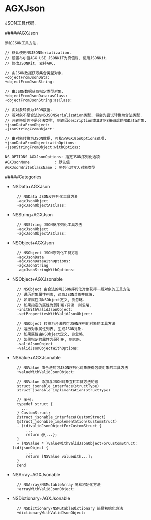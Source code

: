 # AGXJson

JSON工具代码.

#####AGXJson

    添加JSON工具方法.

    // 默认使用NSJSONSerialization.
    // 设置布尔值AGX_USE_JSONKIT为真值后, 使用JSONKit.
    // 修改JSONKit, 支持ARC.

    // 由JSON数据获取集合类型对象.
    +objectFromJsonData:
    +objectFromJsonString:

    // 由JSON数据获取指定类型对象.
    +objectFromJsonData:asClass:
    +objectFromJsonString:asClass:

    // 由对象转换为JSON数据.
    // 若对象不是合法的NSJSONSerialization类型, 将会先尝试转换为合法类型.
    // 若转换后仍不是合法类型, 则返回description或其UTF8编码后的NSData对象.
    +jsonDataFromObject:
    +jsonStringFromObject:

    // 由对象转换为JSON数据, 可指定AGXJsonOptions选项.
    +jsonDataFromObject:withOptions:
    +jsonStringFromObject:withOptions:

    NS_OPTIONS AGXJsonOptions: 指定JSON序列化选项
    AGXJsonNone           : 默认值
    AGXJsonWriteClassName : 序列化时写入对象类型

#####Categories

- NSData+AGXJson

        // NSData JSON反序列化工具方法
        -agxJsonObject
        -agxJsonObjectAsClass:

- NSString+AGXJson

        // NSString JSON反序列化工具方法
        -agxJsonObject
        -agxJsonObjectAsClass:

- NSObject+AGXJson

        // NSObject JSON序列化工具方法
        -agxJsonData
        -agxJsonDataWithOptions:
        -agxJsonString
        -agxJsonStringWithOptions:

- NSObject+AGXJsonable

        // NSObject 由合法的可JSON序列化对象获得一般对象的工具方法
        // 遍历对象属性列表, 读取JSON对象并赋值.
        // 如果属性由NSObject定义, 则忽略.
        // 如果指定的属性为弱引用/只读, 则忽略.
        -initWithValidJsonObject:
        -setPropertiesWithValidJsonObject:

        // NSObject 转换为合法的可JSON序列化对象的工具方法
        // 遍历对象属性列表, 生成JSON对象.
        // 如果属性由NSObject定义, 则忽略.
        // 如果指定的属性为弱引用, 则忽略.
        -validJsonObject
        -validJsonObjectWithOptions:

- NSValue+AGXJsonable

        // NSValue 由合法的可JSON序列化对象获得包装对象的工具方法
        +valueWithValidJsonObject:

        // NSValue 添加与JSON对象互转工具方法的宏
        struct_jsonable_interface(structType)
        struct_jsonable_implementation(structType)

        // 示例:
        typedef struct {
          ...
        } CustomStruct;
        @struct_jsonable_interface(CustomStruct)
        @struct_jsonable_implementation(CustomStruct)
        - (id)validJsonObjectForCustomStruct {
            ...
            return @{...};
        }
        + (NSValue * )valueWithValidJsonObjectForCustomStruct:(id)jsonObject {
            ...
            return [NSValue valueWith...];
        }
        @end

- NSArray+AGXJsonable

        // NSArray/NSMutableArray 简易初始化方法
        +arrayWithValidJsonObject:

- NSDictionary+AGXJsonable

        // NSDictionary/NSMutableDictionary 简易初始化方法
        +dictionaryWithValidJsonObject:
